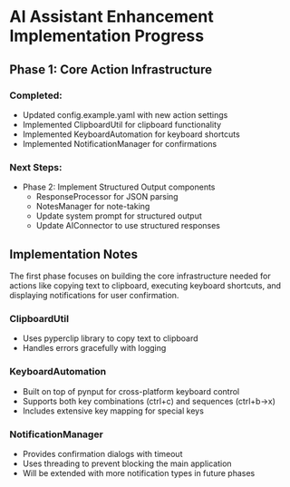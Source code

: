 # AI Assistant Enhancement Implementation Progress

## Phase 1: Core Action Infrastructure

### Completed:
- Updated config.example.yaml with new action settings
- Implemented ClipboardUtil for clipboard functionality
- Implemented KeyboardAutomation for keyboard shortcuts
- Implemented NotificationManager for confirmations

### Next Steps:
- Phase 2: Implement Structured Output components
  - ResponseProcessor for JSON parsing
  - NotesManager for note-taking
  - Update system prompt for structured output
  - Update AIConnector to use structured responses

## Implementation Notes

The first phase focuses on building the core infrastructure needed for actions like copying text to clipboard, executing keyboard shortcuts, and displaying notifications for user confirmation.

### ClipboardUtil
- Uses pyperclip library to copy text to clipboard
- Handles errors gracefully with logging

### KeyboardAutomation
- Built on top of pynput for cross-platform keyboard control
- Supports both key combinations (ctrl+c) and sequences (ctrl+b->x)
- Includes extensive key mapping for special keys

### NotificationManager
- Provides confirmation dialogs with timeout
- Uses threading to prevent blocking the main application
- Will be extended with more notification types in future phases
